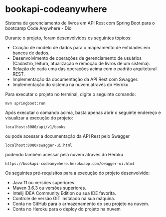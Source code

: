 # bookapi-codeanywhere

Sistema de gerenciamento de livros em API Rest com Spring Boot para o bootcamp Code Anywhere - Dio

Durante o projeto, foram desenvolvidos os seguintes tópicos:

+ Criação de modelo de dados para o mapeamento de entidades em bancos de dados.
+ Desenvolvimento de operações de gerenciamento de usuários (Cadastro, leitura, atualização e remoção de livros de um sistema).
+ Relação de cada uma das operações acima com o padrão arquitetural REST.
+ Implementação da documentação da API Rest com Swagger.
+ Implementação do sistema na nuvem através do Heroku.

Para executar o projeto no terminal, digite o seguinte comando:

` mvn springboot:run `

Após executar o comando acima, basta apenas abrir o seguinte endereço e visualizar a execução do projeto:

```javasc
localhost:8080/api/v1/books
```

ou pode acessar a documentação da API Rest pelo Swagger

```javascr
localhost:8080/swagger-ui.html
```

podendo também acessar pela nuvem através do Heroku

```javasc
https://bookapi-codeanywhere.herokuapp.com/swagger-ui.html
```

Os seguintes pré-requisitos para a execução do projeto desenvolvido:

* Java 11 ou versões superiores.
* Maven 3.6.3 ou versões superiores.
* Intellj IDEA Community Edition ou sua IDE favorita.
* Controle de versão GIT instalado na sua máquina.
* Conta no GitHub para o armazenamento do seu projeto na nuvem.
* Conta no Heroku para o deploy do projeto na nuvem

